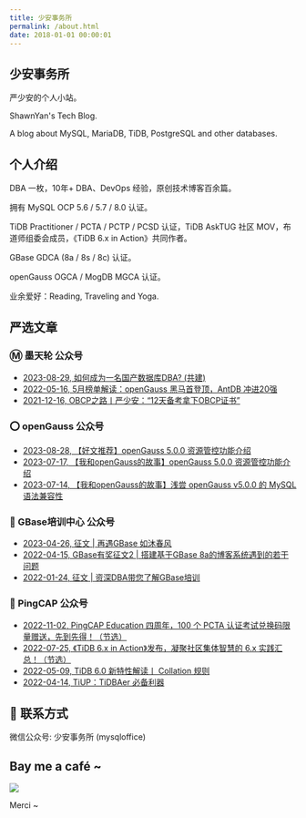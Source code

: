 ```yaml
---
title: 少安事务所
permalink: /about.html
date: 2018-01-01 00:00:01
---
```


## 少安事务所

严少安的个人小站。

ShawnYan's Tech Blog.

A blog about MySQL, MariaDB, TiDB, PostgreSQL and other databases.


## 个人介绍

DBA 一枚，10年+ DBA、DevOps 经验，原创技术博客百余篇。

拥有 MySQL OCP 5.6 / 5.7 / 8.0 认证。

TiDB Practitioner / PCTA / PCTP / PCSD 认证，TiDB AskTUG 社区 MOV，布道师组委会成员，《TiDB 6.x in Action》共同作者。

GBase GDCA (8a / 8s / 8c) 认证。

openGauss OGCA / MogDB MGCA 认证。

业余爱好：Reading, Traveling and Yoga.

## 严选文章

<!-- 按时间倒序调整 -->

### Ⓜ️ 墨天轮 公众号

- [2023-08-29, 如何成为一名国产数据库DBA? (共建)](https://mp.weixin.qq.com/s?__biz=MzU0NTk1MTc2Ng==&mid=2247491070&idx=1&sn=d15d3e510816c2989c318258a31b8635)
- [2022-05-16, 5月榜单解读：openGauss 黑马首登顶，AntDB 冲进20强](https://mp.weixin.qq.com/s?__biz=MzU0NTk1MTc2Ng==&mid=2247487073&idx=2&sn=43c333577d94fbad34356912e29f2956)
- [2021-12-16, OBCP之路丨严少安：“12天备考拿下OBCP证书”](https://mp.weixin.qq.com/s?__biz=Mzk0OTI2NjAyMQ==&mid=2247490393&idx=1&sn=663b7b31698182193b8c8f8992c30d6e)


### ⭕ openGauss 公众号

- [2023-08-28, 【好文推荐】openGauss 5.0.0 资源管控功能介绍](https://mp.weixin.qq.com/s?__biz=MzIyMDE3ODk1Nw==&mid=2247511266&idx=1&sn=a86c4bc257c5df272b5efd4d49f35f7c)
- [2023-07-17, 【我和openGauss的故事】openGauss 5.0.0 资源管控功能介绍](https://mp.weixin.qq.com/s?__biz=MzIyMDE3ODk1Nw==&mid=2247510060&idx=4&sn=8a073e1eaa3e8f0c28754937b3928b6e)
- [2023-07-14, 【我和openGauss的故事】浅尝 openGauss v5.0.0 的 MySQL 语法兼容性](https://mp.weixin.qq.com/s?__biz=MzIyMDE3ODk1Nw==&mid=2247510030&idx=5&sn=0742406cbe3bf3d0d002fdca326392a1)


### 💽 GBase培训中心 公众号

- [2023-04-26, 征文 | 再遇GBase 如沐春风](https://mp.weixin.qq.com/s?__biz=MzI2ODU2NDUzMQ==&mid=2247493448&idx=5&sn=97c4d97e4f3eefb31a17ee9fab7fbf39)
- [2022-04-15, GBase有奖征文2 | 搭建基于GBase 8a的博客系统遇到的若干问题](https://mp.weixin.qq.com/s?__biz=MzI2ODU2NDUzMQ==&mid=2247490976&idx=3&sn=c517f78034310b3a5a5117ff10a96b29)
- [2022-01-24, 征文 | 资深DBA带您了解GBase培训](https://mp.weixin.qq.com/s?__biz=MzI2ODU2NDUzMQ==&mid=2247490215&idx=3&sn=88a1587ba380840697e50cd7faf6c07d)


### 🏓 PingCAP 公众号

- [2022-11-02, PingCAP Education 四周年，100 个 PCTA 认证考试兑换码限量赠送，先到先得！（节选）](https://mp.weixin.qq.com/s?__biz=MzI3NDIxNTQyOQ==&mid=2247507034&idx=2&sn=cca94657a0644df5f565d47a5ebd25d2)
- [2022-07-25, 《TiDB 6.x in Action》发布，凝聚社区集体智慧的 6.x 实践汇总！（节选）](https://mp.weixin.qq.com/s?__biz=MzI3NDIxNTQyOQ==&mid=2247505131&idx=1&sn=5d063a0f446050e73e8270d3f93d8a1e)
- [2022-05-09, TiDB 6.0 新特性解读丨 Collation 规则](https://mp.weixin.qq.com/s?__biz=MzI3NDIxNTQyOQ==&mid=2247501974&idx=1&sn=bd2350242a4eb944b20955e64c13b756)
- [2022-04-14, TiUP：TiDBAer 必备利器](https://mp.weixin.qq.com/s?__biz=MzI3NDIxNTQyOQ==&mid=2247501434&idx=1&sn=14089c6b65e31436f7b39bd44985d7ba)


## 📧 联系方式

微信公众号: 少安事务所 (mysqloffice)

## Bay me a café ~

![](/img/wexin.jpg)

Merci ~
